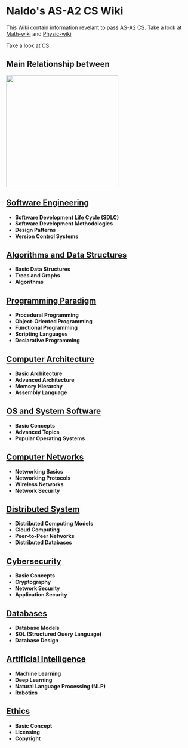 # Naldo's AS-A2 CS Wiki

This Wiki contain information revelant to pass AS-A2 CS.
Take a look at [Math-wiki](../math/math.ipynb) and [Physic-wiki](../physic/physic.ipynb)

Take a look at [CS](../cs/cs.ipynb)

## Main Relationship between 

[<img src="./as-a2-link.jpg" width="300"/>](./as-a2-link.jpg)

## [Software Engineering](software-engineering.ipynb)

- **Software Development Life Cycle (SDLC)**
- **Software Development Methodologies**
- **Design Patterns**
- **Version Control Systems**

## [Algorithms and Data Structures](algorithms-and-data-structures.ipynb)

- **Basic Data Structures**
- **Trees and Graphs**
- **Algorithms**

## [Programming Paradigm](programming-paradigm.ipynb)

- **Procedural Programming**
- **Object-Oriented Programming**
- **Functional Programming**
- **Scripting Languages**
- **Declarative Programming**

## [Computer Architecture](computer-architecture.ipynb)

- **Basic Architecture**
- **Advanced Architecture**
- **Memory Hierarchy**
- **Assembly Language**

## [OS and System Software](os-system-software.ipynb)

- **Basic Concepts**
- **Advanced Topics**
- **Popular Operating Systems**

## [Computer Networks](computer-networks.ipynb)

- **Networking Basics**
- **Networking Protocols**
- **Wireless Networks**
- **Network Security**

## [Distributed System](distributed-system.ipynb)

- **Distributed Computing Models**
- **Cloud Computing**
- **Peer-to-Peer Networks**
- **Distributed Databases**

## [Cybersecurity](cybersecurity.ipynb)

- **Basic Concepts**
- **Cryptography**
- **Network Security**
- **Application Security**

## [Databases](databases.ipynb)

- **Database Models**
- **SQL (Structured Query Language)**
- **Database Design**

## [Artificial Intelligence](artificial-intelligence.ipynb)

- **Machine Learning**
- **Deep Learning**
- **Natural Language Processing (NLP)**
- **Robotics**

## [Ethics](ethics.ipynb)

- **Basic Concept**
- **Licensing**
- **Copyright**